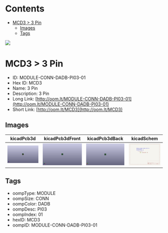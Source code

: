 



Contents
========

* [MCD3 > 3 Pin](#mcd3--3-pin)
	* [Images](#images)
	* [Tags](#tags)
  
![][im]
# MCD3 > 3 Pin

- ID: MODULE-CONN-DADB-PI03-01
- Hex ID: MCD3
- Name: 3 Pin
- Description: 3 Pin
- Long Link: [http://oom.lt/MODULE-CONN-DADB-PI03-01](http://oom.lt/MODULE-CONN-DADB-PI03-01)
- Short Link: [http://oom.lt/MCD3](http://oom.lt/MCD3)

## Images
  
  

|kicadPcb3d|kicadPcb3dFront|kicadPcb3dBack|kicadSchem|
| :---: | :---: | :---: | :---: |
|[![kicadPcb3d](kicadPcb3d_140.png)](kicadPcb3d.png)|[![kicadPcb3dFront](kicadPcb3dFront_140.png)](kicadPcb3dFront.png)|[![kicadPcb3dBack](kicadPcb3dBack_140.png)](kicadPcb3dBack.png)|[![kicadSchem](kicadSchem_140.png)](kicadSchem.png)|

## Tags

- oompType: MODULE
- oompSize: CONN
- oompColor: DADB
- oompDesc: PI03
- oompIndex: 01
- hexID: MCD3
- oompID: MODULE-CONN-DADB-PI03-01



[im]: kicadPcb3d_450.png
